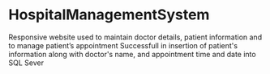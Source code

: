 # HospitalManagementSystem
 Responsive website used to maintain doctor details, patient information and to manage patient’s appointment
 Successfull in insertion of patient's information along with doctor's name, and appointment time and date into SQL Sever  
